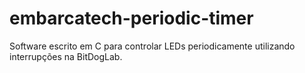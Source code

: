 # embarcatech-periodic-timer
Software escrito em C para controlar LEDs periodicamente utilizando interrupções na BitDogLab.
